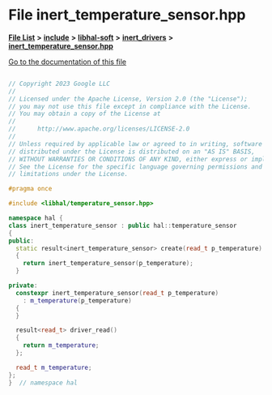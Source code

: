

# File inert\_temperature\_sensor.hpp

[**File List**](files.md) **>** [**include**](dir_cba0faac6e93618a6e2539705915bd70.md) **>** [**libhal-soft**](dir_d4bad6877cf31bc2d39b696d7a305013.md) **>** [**inert\_drivers**](dir_140c0a66abe76384f84bfc7661372b14.md) **>** [**inert\_temperature\_sensor.hpp**](inert__temperature__sensor_8hpp.md)

[Go to the documentation of this file](inert__temperature__sensor_8hpp.md)

```C++

// Copyright 2023 Google LLC
//
// Licensed under the Apache License, Version 2.0 (the "License");
// you may not use this file except in compliance with the License.
// You may obtain a copy of the License at
//
//      http://www.apache.org/licenses/LICENSE-2.0
//
// Unless required by applicable law or agreed to in writing, software
// distributed under the License is distributed on an "AS IS" BASIS,
// WITHOUT WARRANTIES OR CONDITIONS OF ANY KIND, either express or implied.
// See the License for the specific language governing permissions and
// limitations under the License.

#pragma once

#include <libhal/temperature_sensor.hpp>

namespace hal {
class inert_temperature_sensor : public hal::temperature_sensor
{
public:
  static result<inert_temperature_sensor> create(read_t p_temperature)
  {
    return inert_temperature_sensor(p_temperature);
  }

private:
  constexpr inert_temperature_sensor(read_t p_temperature)
    : m_temperature(p_temperature)
  {
  }

  result<read_t> driver_read()
  {
    return m_temperature;
  };

  read_t m_temperature;
};
}  // namespace hal

```

